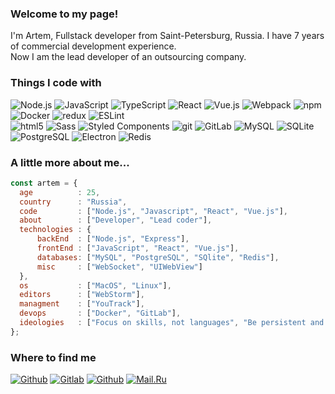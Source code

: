 <h3>Welcome to my page!</h3>
<p>I'm Artem, Fullstack developer from Saint-Petersburg, Russia. I have 7 years of commercial development experience. 
<br/>Now I am the lead developer of an outsourcing company.</p>

<h3>Things I code with</h3>
<p>
  <img alt="Node.js" src="https://img.shields.io/badge/-Node.js-43853d?style=flat-square&logo=Node.js&logoColor=white"/>
  <img alt="JavaScript" src="https://img.shields.io/badge/-JavaScript-F7DF1E?style=flat-square&logo=JavaScript&logoColor=white"/>
  <img alt="TypeScript" src="https://img.shields.io/badge/-TypeScript-007ACC?style=flat-square&logo=typescript&logoColor=white"/>
  <img alt="React" src="https://img.shields.io/badge/-React-45b8d8?style=flat-square&logo=react&logoColor=white"/>
  <img alt="Vue.js" src="https://img.shields.io/badge/-Vue.js-4FC08D?style=flat-square&logo=Vue.js&logoColor=white"/>
  <img alt="Webpack" src="https://img.shields.io/badge/-Webpack-8DD6F9?style=flat-square&logo=webpack&logoColor=white"/> 
  <img alt="npm" src="https://img.shields.io/badge/-NPM-CB3837?style=flat-square&logo=npm&logoColor=white"/>
  <img alt="Docker" src="https://img.shields.io/badge/-Docker-2496ED?style=flat-square&logo=docker&logoColor=white"/>
  <img alt="redux" src="https://img.shields.io/badge/-Redux-764ABC?style=flat-square&logo=redux&logoColor=white"/>
  <img alt="ESLint" src="https://img.shields.io/badge/-ESLint-4B32C3?style=flat-square&logo=eslint&logoColor=white"/>
  </br>
  <img alt="html5" src="https://img.shields.io/badge/-HTML5-E34F26?style=flat-square&logo=html5&logoColor=white"/>
  <img alt="Sass" src="https://img.shields.io/badge/-Sass-CC6699?style=flat-square&logo=sass&logoColor=white"/>
  <img alt="Styled Components" src="https://img.shields.io/badge/-Styled_Components-db7092?style=flat-square&logo=styled-components&logoColor=white"/>
  <img alt="git" src="https://img.shields.io/badge/-Git-F05032?style=flat-square&logo=git&logoColor=white"/>
  <img alt="GitLab" src="https://img.shields.io/badge/-GitLab-FC6D26?style=flat-square&logo=gitlab&logoColor=white"/>
  <img alt="MySQL" src="https://img.shields.io/badge/-MySQL-4479A1?style=flat-square&logo=MySQL&logoColor=white"/>
  <img alt="SQLite" src="https://img.shields.io/badge/-SQLite-003B57?style=flat-square&logo=SQLite&logoColor=white"/>
  <img alt="PostgreSQL" src="https://img.shields.io/badge/-PostgreSQL-4169E1?style=flat-square&logo=PostgreSQL&logoColor=white"/>
  <img alt="Electron" src="https://img.shields.io/badge/-Electron-47848F?style=flat-square&logo=Electron&logoColor=white"/>
  <img alt="Redis" src="https://img.shields.io/badge/-Redis-DC382D?style=flat-square&logo=Redis&logoColor=white"/>
 </p>
  <h3>A little more about me...</h3>
  
  ```javascript
const artem = {
    age          : 25,
    country      : "Russia",
    code         : ["Node.js", "Javascript", "React", "Vue.js"],
    about        : ["Developer", "Lead coder"],
    technologies : {
        backEnd  : ["Node.js", "Express"],
        frontEnd : ["JavaScript", "React", "Vue.js"],
        databases: ["MySQL", "PostgreSQL", "SQlite", "Redis"],
        misc     : ["WebSocket", "UIWebView"]
    },
    os           : ["MacOS", "Linux"],
    editors      : ["WebStorm"],
    managment    : ["YouTrack"],
    devops       : ["Docker", "GitLab"],
    ideologies   : ["Focus on skills, not languages", "Be persistent and learn", "Trying to solve problems without outside help"]
};
```

<h3>Where to find me</h3>
<p>
<a href="https://github.com/kuzzzminskii" target="_blank"><img alt="Github" src="https://img.shields.io/badge/GitHub-%2312100E.svg?&style=for-the-badge&logo=Github&logoColor=white"/></a> <a href="https://gitlab.com/kuzzzminskii" target="_blank"><img alt="Gitlab" src="https://img.shields.io/badge/GitLab-FC6D26.svg?&style=for-the-badge&logo=Gitlab&logoColor=white"/></a> <a href="https://t.me/kuzzzminskii" target="_blank"><img alt="Github" src="https://img.shields.io/badge/Telegram-26A5E4.svg?&style=for-the-badge&logo=Telegram&logoColor=white"/></a> <a href="mailto:kuzminskii97@mail.ru" target="_blank"><img alt="Mail.Ru" src="https://img.shields.io/badge/Mail.Ru-005FF9.svg?&style=for-the-badge&logo=Mail.Ru&logoColor=white"/></a>
</p>
